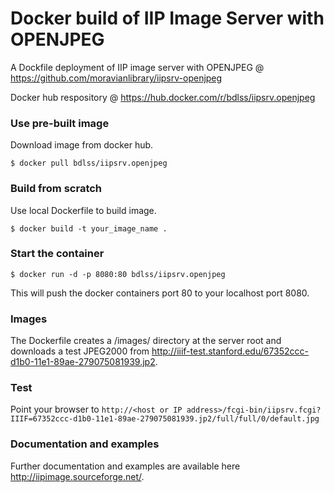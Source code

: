 Docker build of IIP Image Server with OPENJPEG
===========

A Dockfile deployment of IIP image server with OPENJPEG @ https://github.com/moravianlibrary/iipsrv-openjpeg

Docker hub respository @ https://hub.docker.com/r/bdlss/iipsrv.openjpeg

### Use  pre-built image
Download image from docker hub.

    $ docker pull bdlss/iipsrv.openjpeg

### Build from scratch
Use local Dockerfile to build image.

    $ docker build -t your_image_name .

### Start the container

    $ docker run -d -p 8080:80 bdlss/iipsrv.openjpeg

This will push the docker containers port 80 to your localhost port 8080. 

### Images

The Dockerfile creates a /images/ directory at the server root and downloads a test JPEG2000 from http://iiif-test.stanford.edu/67352ccc-d1b0-11e1-89ae-279075081939.jp2.

### Test

Point your browser to `http://<host or IP address>/fcgi-bin/iipsrv.fcgi?IIIF=67352ccc-d1b0-11e1-89ae-279075081939.jp2/full/full/0/default.jpg`

### Documentation and examples

Further documentation and examples are available here http://iipimage.sourceforge.net/.
